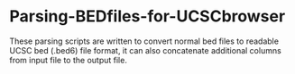 # Parsing-BEDfiles-for-UCSCbrowser

These parsing scripts are written to convert normal bed files to readable UCSC bed (.bed6) file format, it can also concatenate additional columns from input file to the output file.

